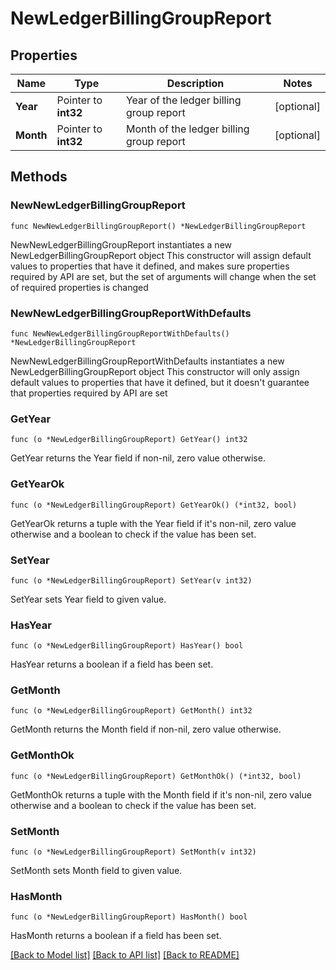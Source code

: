 # NewLedgerBillingGroupReport

## Properties

Name | Type | Description | Notes
------------ | ------------- | ------------- | -------------
**Year** | Pointer to **int32** | Year of the ledger billing group report | [optional] 
**Month** | Pointer to **int32** | Month of the ledger billing group report | [optional] 

## Methods

### NewNewLedgerBillingGroupReport

`func NewNewLedgerBillingGroupReport() *NewLedgerBillingGroupReport`

NewNewLedgerBillingGroupReport instantiates a new NewLedgerBillingGroupReport object
This constructor will assign default values to properties that have it defined,
and makes sure properties required by API are set, but the set of arguments
will change when the set of required properties is changed

### NewNewLedgerBillingGroupReportWithDefaults

`func NewNewLedgerBillingGroupReportWithDefaults() *NewLedgerBillingGroupReport`

NewNewLedgerBillingGroupReportWithDefaults instantiates a new NewLedgerBillingGroupReport object
This constructor will only assign default values to properties that have it defined,
but it doesn't guarantee that properties required by API are set

### GetYear

`func (o *NewLedgerBillingGroupReport) GetYear() int32`

GetYear returns the Year field if non-nil, zero value otherwise.

### GetYearOk

`func (o *NewLedgerBillingGroupReport) GetYearOk() (*int32, bool)`

GetYearOk returns a tuple with the Year field if it's non-nil, zero value otherwise
and a boolean to check if the value has been set.

### SetYear

`func (o *NewLedgerBillingGroupReport) SetYear(v int32)`

SetYear sets Year field to given value.

### HasYear

`func (o *NewLedgerBillingGroupReport) HasYear() bool`

HasYear returns a boolean if a field has been set.

### GetMonth

`func (o *NewLedgerBillingGroupReport) GetMonth() int32`

GetMonth returns the Month field if non-nil, zero value otherwise.

### GetMonthOk

`func (o *NewLedgerBillingGroupReport) GetMonthOk() (*int32, bool)`

GetMonthOk returns a tuple with the Month field if it's non-nil, zero value otherwise
and a boolean to check if the value has been set.

### SetMonth

`func (o *NewLedgerBillingGroupReport) SetMonth(v int32)`

SetMonth sets Month field to given value.

### HasMonth

`func (o *NewLedgerBillingGroupReport) HasMonth() bool`

HasMonth returns a boolean if a field has been set.


[[Back to Model list]](../README.md#documentation-for-models) [[Back to API list]](../README.md#documentation-for-api-endpoints) [[Back to README]](../README.md)


